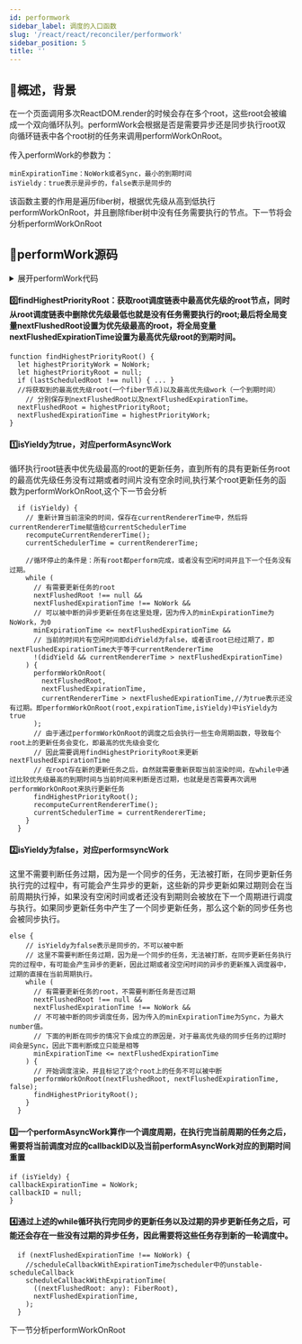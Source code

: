 ```yaml
---
id: performwork
sidebar_label: 调度的入口函数
slug: '/react/react/reconciler/performwork'
sidebar_position: 5
title: ''
---
```


##  🌳概述，背景  
在一个页面调用多次ReactDOM.render的时候会存在多个root，这些root会被编成一个双向循环队列。performWork会根据是否是需要异步还是同步执行root双向循环链表中各个root树的任务来调用performWorkOnRoot。

传入performWork的参数为：
```
minExpirationTime：NoWork或者Sync，最小的到期时间
isYieldy：true表示是异步的，false表示是同步的
```

该函数主要的作用是遍历fiber树，根据优先级从高到低执行performWorkOnRoot，并且删除fiber树中没有任务需要执行的节点。下一节将会分析performWorkOnRoot


## 🌳performWork源码  
<details>
<summary>展开performWork代码</summary>

```
function performWork(minExpirationTime: ExpirationTime, isYieldy: boolean) {
  // Keep working on roots until there's no more work, or until there's a higher
  // priority event.
  //在一个页面调用多次ReactDOM.render的时候会存在多个root，这些root会被编成一个双向循环队列
    //获取调度队列中最高优先级的root节点，同时从双向循环调度队列中删除没有任务需要执行的节点。
  findHighestPriorityRoot();

  //isYieldy为true表示异步performWork
  if (isYieldy) {
    recomputeCurrentRendererTime();
    currentSchedulerTime = currentRendererTime;

    if (enableUserTimingAPI) {
      const didExpire = nextFlushedExpirationTime > currentRendererTime;
      const timeout = expirationTimeToMs(nextFlushedExpirationTime);
      stopRequestCallbackTimer(didExpire, timeout);
    }

    //循环停止的条件是：所有root都perform完成，或者没有空闲时间并且下一个任务没有过期。
    while (
      nextFlushedRoot !== null &&
      nextFlushedExpirationTime !== NoWork &&
      minExpirationTime <= nextFlushedExpirationTime &&
      !(didYield && currentRendererTime > nextFlushedExpirationTime)
    ) {
      //  下一个需要执行任务的root存在，并且其过期时间不是NoWork（说明当前节点有任务需要执行）
      //  同时下一个需要执行任务的root的到期时间（优先级）大于（高于）传入的到期时间（优先级），
      //  另外!(didYield && currentRendererTime > nextFlushedExpirationTime)表示有空闲时间或者下一个节点的任务已经过期
      //  上述三个条件满足则继续while循环，执行performWorkOnRoot。
        // currentRendererTime > nextFlushedExpirationTime表示当前渲染时间大于下一个节点的任务的到期时间，说明下一个节点的任务还没有过期了
        // didYield表示当前animation frame 是否有空闲时间，true表示有空闲时间，false表示没有空余时间
      performWorkOnRoot(
        nextFlushedRoot,
        nextFlushedExpirationTime,
        currentRendererTime > nextFlushedExpirationTime,//为true表示还没有过期，说明是异步的。即performWorkOnRoot(root,expirationTime,isYieldy)中isYieldy为true
      );
      //在一个页面调用多次ReactDOM.render的时候会存在多个root，这些root会被编成一个双向循环队列
        //获取调度队列中最高优先级的root节点，同时从双向循环调度队列中删除没有任务需要执行的节点。
      //  利用优先级最高节点的到期时间设置nextFlushedExpirationTime
      findHighestPriorityRoot();
      recomputeCurrentRendererTime();
      currentSchedulerTime = currentRendererTime;
    }
  } else {
    while (
      nextFlushedRoot !== null &&
      nextFlushedExpirationTime !== NoWork &&
      minExpirationTime <= nextFlushedExpirationTime
    ) {
      performWorkOnRoot(nextFlushedRoot, nextFlushedExpirationTime, false);
      findHighestPriorityRoot();
    }
  }

  // We're done flushing work. Either we ran out of time in this callback,
  // or there's no more work left with sufficient priority.

  // If we're inside a callback, set this to false since we just completed it.
  //  如果在一个回调中，则将刚才完成的设置为false
  if (isYieldy) {
    callbackExpirationTime = NoWork;
    callbackID = null;
  }
  // If there's work left over, schedule a new callback.
  //  对于没有空闲时间并且下一个任务没有过期的情况，需要重新进行一次异步调度，在下一次animation frame中执行节点的任务。
  if (nextFlushedExpirationTime !== NoWork) {
    //scheduleCallbackWithExpirationTime为scheduler中的unstable-scheduleCallback
    scheduleCallbackWithExpirationTime(
      ((nextFlushedRoot: any): FiberRoot),
      nextFlushedExpirationTime,
    );
  }

  // Clean-up.
  finishRendering();
}
```
</details>

#### 0️⃣findHighestPriorityRoot：获取root调度链表中最高优先级的root节点，同时从root调度链表中删除优先级最低也就是没有任务需要执行的root;最后将全局变量nextFlushedRoot设置为优先级最高的root，将全局变量nextFlushedExpirationTime设置为最高优先级root的到期时间。

```
function findHighestPriorityRoot() {
  let highestPriorityWork = NoWork;
  let highestPriorityRoot = null;
  if (lastScheduledRoot !== null) { ... }
  //将获取到的最高优先级root(一个fiber节点)以及最高优先级work（一个到期时间）
    // 分别保存到nextFlushedRoot以及nextFlushedExpirationTime。
  nextFlushedRoot = highestPriorityRoot;
  nextFlushedExpirationTime = highestPriorityWork;
}
```

#### 1️⃣isYieldy为true，对应performAsyncWork
循环执行root链表中优先级最高的root的更新任务，直到所有的具有更新任务root的最高优先级任务没有过期或者时间片没有空余时间,执行某个root更新任务的函数为performWorkOnRoot,这个下一节会分析

```
  if (isYieldy) {
    // 重新计算当前渲染的时间，保存在currentRendererTime中，然后将currentRendererTime赋值给currentSchedulerTime
    recomputeCurrentRendererTime();
    currentSchedulerTime = currentRendererTime;

    //循环停止的条件是：所有root都perform完成，或者没有空闲时间并且下一个任务没有过期。
    while (
      // 有需要更新任务的root
      nextFlushedRoot !== null &&
      nextFlushedExpirationTime !== NoWork &&
      // 可以被中断的异步更新任务在这里处理，因为传入的minExpirationTime为NoWork，为0
      minExpirationTime <= nextFlushedExpirationTime &&
      // 当前的时间片有空闲时间即didYield为false，或者该root已经过期了，即nextFlushedExpirationTime大于等于currentRendererTime
      !(didYield && currentRendererTime > nextFlushedExpirationTime)
    ) {
      performWorkOnRoot(
        nextFlushedRoot,
        nextFlushedExpirationTime,
        currentRendererTime > nextFlushedExpirationTime,//为true表示还没有过期。即performWorkOnRoot(root,expirationTime,isYieldy)中isYieldy为true
      );
      // 由于通过performWorkOnRoot的调度之后会执行一些生命周期函数，导致每个root上的更新任务会变化，即最高的优先级会变化
      // 因此需要调用findHighestPriorityRoot来更新nextFlushedExpirationTime
      // 在root存在新的更新任务之后，自然就需要重新获取当前渲染时间，在while中通过比较优先级最高的到期时间与当前时间来判断是否过期，也就是是否需要再次调用performWorkOnRoot来执行更新任务
      findHighestPriorityRoot();
      recomputeCurrentRendererTime();
      currentSchedulerTime = currentRendererTime;
    }
  }
```

#### 2️⃣isYieldy为false，对应performsyncWork
这里不需要判断任务过期，因为是一个同步的任务，无法被打断，在同步更新任务执行完的过程中，有可能会产生异步的更新，这些新的异步更新如果过期则会在当前周期执行掉，如果没有空闲时间或者还没有到期则会被放在下一个周期进行调度与执行。如果同步更新任务中产生了一个同步更新任务，那么这个新的同步任务也会被同步执行。

```
else {
    // isYieldy为false表示是同步的，不可以被中断
    // 这里不需要判断任务过期，因为是一个同步的任务，无法被打断，在同步更新任务执行完的过程中，有可能会产生异步的更新，因此过期或者没空闲时间的异步的更新推入调度器中，过期的直接在当前周期执行。
    while (
      // 有需要更新任务的root，不需要判断任务是否过期
      nextFlushedRoot !== null &&
      nextFlushedExpirationTime !== NoWork &&
      // 不可被中断的同步调度任务，因为传入的minExpirationTime为Sync，为最大number值。
      // 下面的判断在同步的情况下会成立的原因是，对于最高优先级的同步任务的过期时间会是Sync，因此下面判断成立只能是相等
      minExpirationTime <= nextFlushedExpirationTime
    ) {
      // 开始调度渲染，并且标记了这个root上的任务不可以被中断
      performWorkOnRoot(nextFlushedRoot, nextFlushedExpirationTime, false);
      findHighestPriorityRoot();
    }
  }
```

#### 3️⃣一个performAsyncWork算作一个调度周期，在执行完当前周期的任务之后，需要将当前调度对应的callbackID以及当前performAsyncWork对应的到期时间重置

```
if (isYieldy) {
callbackExpirationTime = NoWork;
callbackID = null;
}
```

#### 4️⃣通过上述的while循环执行完同步的更新任务以及过期的异步更新任务之后，可能还会存在一些没有过期的异步任务，因此需要将这些任务存到新的一轮调度中。


```
  if (nextFlushedExpirationTime !== NoWork) {
    //scheduleCallbackWithExpirationTime为scheduler中的unstable-scheduleCallback
    scheduleCallbackWithExpirationTime(
      ((nextFlushedRoot: any): FiberRoot),
      nextFlushedExpirationTime,
    );
  }
```

下一节分析performWorkOnRoot











